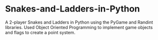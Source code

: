 # Snakes-and-Ladders-in-Python
A 2-player Snakes and Ladders in Python using the PyGame and Randint libraries. Used Object Oriented Programming to implement game objects and flags to create a point system.


